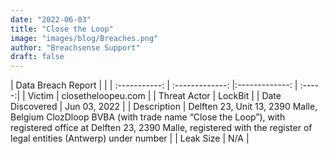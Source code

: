 ```yaml
---
date: "2022-06-03"
title: "Close the Loop"
image: "images/blog/Breaches.png"
author: "Breachsense Support"
draft: false
---
```


| Data Breach Report         |              | 
| :-----------: | :-------------:   |:-------------:    | :-----:|
| Victim    | closetheloopeu.com      | 
| Threat Actor    | LockBit      | 
| Date Discovered    | Jun 03, 2022      | 
| Description    |  Delften 23, Unit 13, 2390 Malle, Belgium ClozDloop BVBA (with trade name “Close the Loop”), with registered office at Delften 23, 2390 Malle, registered with the register of legal entities (Antwerp) under number      | 
| Leak Size    | N/A      | 

